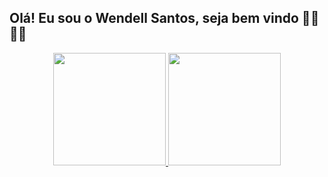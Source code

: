 ## Olá! Eu sou o Wendell Santos, seja bem vindo  🙌🏾 🤙🏾

<div align="center" dir="auto">
  <a href="https://github.com/wendellsb">
  <img height="180em" src="https://github-readme-stats.vercel.app/api?username=wendellsb&theme=dark&show_icons=true">
  <img height="180em" src="https://github-readme-stats.vercel.app/api/top-langs/?username=wendellsb&theme=dark&layout=compact">
</a></div>


